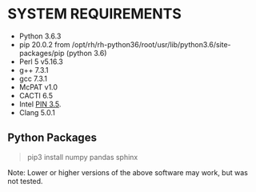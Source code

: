 # SYSTEM REQUIREMENTS
* Python 3.6.3
* pip 20.0.2 from /opt/rh/rh-python36/root/usr/lib/python3.6/site-packages/pip (python 3.6)
* Perl 5 v5.16.3
* g++ 7.3.1
* gcc 7.3.1
* McPAT v1.0
* CACTI 6.5
* Intel [PIN 3.5](https://software.intel.com/system/files/managed/23/50/pinplay-drdebug-3.5-pin-3.5-97503-gac534ca30-gcc-linux.tar.gz).
* Clang 5.0.1

## Python Packages
> pip3 install numpy pandas sphinx

Note: Lower or higher versions of the above software may work, but was not tested.
